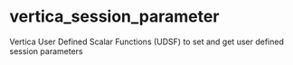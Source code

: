 # vertica_session_parameter
Vertica User Defined Scalar Functions (UDSF) to set and get user defined session parameters

